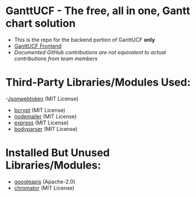 
# GanttUCF - The free, all in one, Gantt chart solution
- This is the repo for the backend portion of GanttUCF **only**
- [GanttUCF Frontend](https://github.com/ClutchOttoman/Ganttify-Frontend-UCF_SD)
- *Documented GitHub contributions are not equivalent to actual contributions from team members*

# Third-Party Libraries/Modules Used:
-[Jsonwebtoken](https://github.com/auth0/node-jsonwebtoken) (MIT License)
- [bcrypt](https://github.com/kelektiv/node.bcrypt.js) (MIT License)
- [nodemailer](https://github.com/nodemailer/nodemailer) (MIT License)
- [express](https://github.com/expressjs/express) (MIT License)
- [bodyparser](https://github.com/expressjs/body-parser) (MIT License)

# Installed But Unused Libraries/Modules:
- [googleapis](https://github.com/googleapis/google-api-nodejs-client) (Apache-2.0)
- [chromator](https://github.com/TomasEng/Chromator) (MIT License)
